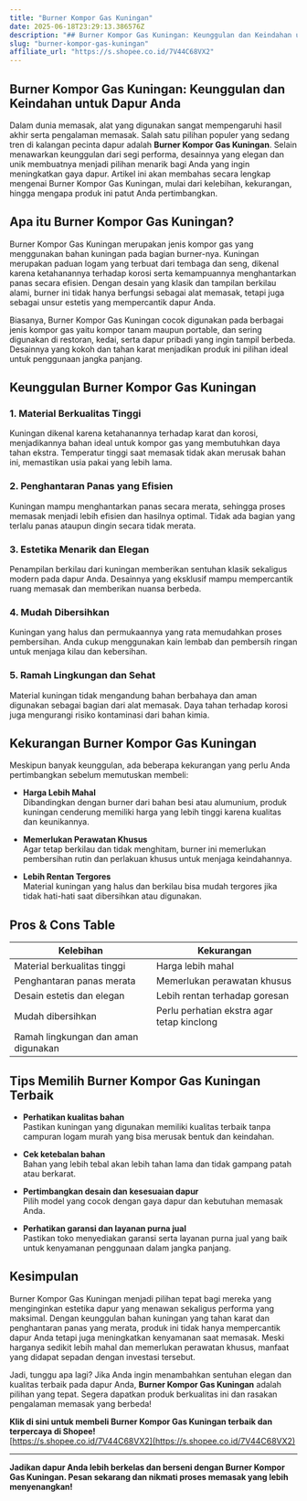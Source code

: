 ```yaml
---
title: "Burner Kompor Gas Kuningan"
date: 2025-06-18T23:29:13.386576Z
description: "## Burner Kompor Gas Kuningan: Keunggulan dan Keindahan untuk Dapur Anda..."
slug: "burner-kompor-gas-kuningan"
affiliate_url: "https://s.shopee.co.id/7V44C68VX2"
---
```

## Burner Kompor Gas Kuningan: Keunggulan dan Keindahan untuk Dapur Anda

Dalam dunia memasak, alat yang digunakan sangat mempengaruhi hasil akhir serta pengalaman memasak. Salah satu pilihan populer yang sedang tren di kalangan pecinta dapur adalah **Burner Kompor Gas Kuningan**. Selain menawarkan keunggulan dari segi performa, desainnya yang elegan dan unik membuatnya menjadi pilihan menarik bagi Anda yang ingin meningkatkan gaya dapur. Artikel ini akan membahas secara lengkap mengenai Burner Kompor Gas Kuningan, mulai dari kelebihan, kekurangan, hingga mengapa produk ini patut Anda pertimbangkan.

## Apa itu Burner Kompor Gas Kuningan?

Burner Kompor Gas Kuningan merupakan jenis kompor gas yang menggunakan bahan kuningan pada bagian burner-nya. Kuningan merupakan paduan logam yang terbuat dari tembaga dan seng, dikenal karena ketahanannya terhadap korosi serta kemampuannya menghantarkan panas secara efisien. Dengan desain yang klasik dan tampilan berkilau alami, burner ini tidak hanya berfungsi sebagai alat memasak, tetapi juga sebagai unsur estetis yang mempercantik dapur Anda.

Biasanya, Burner Kompor Gas Kuningan cocok digunakan pada berbagai jenis kompor gas yaitu kompor tanam maupun portable, dan sering digunakan di restoran, kedai, serta dapur pribadi yang ingin tampil berbeda. Desainnya yang kokoh dan tahan karat menjadikan produk ini pilihan ideal untuk penggunaan jangka panjang.

## Keunggulan Burner Kompor Gas Kuningan

### 1. Material Berkualitas Tinggi  
Kuningan dikenal karena ketahanannya terhadap karat dan korosi, menjadikannya bahan ideal untuk kompor gas yang membutuhkan daya tahan ekstra. Temperatur tinggi saat memasak tidak akan merusak bahan ini, memastikan usia pakai yang lebih lama.

### 2. Penghantaran Panas yang Efisien  
Kuningan mampu menghantarkan panas secara merata, sehingga proses memasak menjadi lebih efisien dan hasilnya optimal. Tidak ada bagian yang terlalu panas ataupun dingin secara tidak merata.

### 3. Estetika Menarik dan Elegan  
Penampilan berkilau dari kuningan memberikan sentuhan klasik sekaligus modern pada dapur Anda. Desainnya yang eksklusif mampu mempercantik ruang memasak dan memberikan nuansa berbeda.

### 4. Mudah Dibersihkan  
Kuningan yang halus dan permukaannya yang rata memudahkan proses pembersihan. Anda cukup menggunakan kain lembab dan pembersih ringan untuk menjaga kilau dan kebersihan.

### 5. Ramah Lingkungan dan Sehat  
Material kuningan tidak mengandung bahan berbahaya dan aman digunakan sebagai bagian dari alat memasak. Daya tahan terhadap korosi juga mengurangi risiko kontaminasi dari bahan kimia.

## Kekurangan Burner Kompor Gas Kuningan

Meskipun banyak keunggulan, ada beberapa kekurangan yang perlu Anda pertimbangkan sebelum memutuskan membeli:

- **Harga Lebih Mahal**  
Dibandingkan dengan burner dari bahan besi atau alumunium, produk kuningan cenderung memiliki harga yang lebih tinggi karena kualitas dan keunikannya.

- **Memerlukan Perawatan Khusus**  
Agar tetap berkilau dan tidak menghitam, burner ini memerlukan pembersihan rutin dan perlakuan khusus untuk menjaga keindahannya.

- **Lebih Rentan Tergores**  
Material kuningan yang halus dan berkilau bisa mudah tergores jika tidak hati-hati saat dibersihkan atau digunakan.

## Pros & Cons Table

| Kelebihan                                   | Kekurangan                              |
|---------------------------------------------|-----------------------------------------|
| Material berkualitas tinggi               | Harga lebih mahal                     |
| Penghantaran panas merata                | Memerlukan perawatan khusus           |
| Desain estetis dan elegan               | Lebih rentan terhadap goresan         |
| Mudah dibersihkan                        | Perlu perhatian ekstra agar tetap kinclong |
| Ramah lingkungan dan aman digunakan     |                                         |

## Tips Memilih Burner Kompor Gas Kuningan Terbaik

- **Perhatikan kualitas bahan**  
Pastikan kuningan yang digunakan memiliki kualitas terbaik tanpa campuran logam murah yang bisa merusak bentuk dan keindahan.

- **Cek ketebalan bahan**  
Bahan yang lebih tebal akan lebih tahan lama dan tidak gampang patah atau berkarat.

- **Pertimbangkan desain dan kesesuaian dapur**  
Pilih model yang cocok dengan gaya dapur dan kebutuhan memasak Anda.

- **Perhatikan garansi dan layanan purna jual**  
Pastikan toko menyediakan garansi serta layanan purna jual yang baik untuk kenyamanan penggunaan dalam jangka panjang.

## Kesimpulan

Burner Kompor Gas Kuningan menjadi pilihan tepat bagi mereka yang menginginkan estetika dapur yang menawan sekaligus performa yang maksimal. Dengan keunggulan bahan kuningan yang tahan karat dan penghantaran panas yang merata, produk ini tidak hanya mempercantik dapur Anda tetapi juga meningkatkan kenyamanan saat memasak. Meski harganya sedikit lebih mahal dan memerlukan perawatan khusus, manfaat yang didapat sepadan dengan investasi tersebut.

Jadi, tunggu apa lagi? Jika Anda ingin menambahkan sentuhan elegan dan kualitas terbaik pada dapur Anda, **Burner Kompor Gas Kuningan** adalah pilihan yang tepat. Segera dapatkan produk berkualitas ini dan rasakan pengalaman memasak yang berbeda!

**Klik di sini untuk membeli Burner Kompor Gas Kuningan terbaik dan terpercaya di Shopee!**  
[https://s.shopee.co.id/7V44C68VX2](https://s.shopee.co.id/7V44C68VX2)

---

**Jadikan dapur Anda lebih berkelas dan berseni dengan Burner Kompor Gas Kuningan. Pesan sekarang dan nikmati proses memasak yang lebih menyenangkan!**